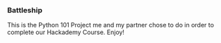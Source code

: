 ### Battleship

This is the Python 101 Project me and my partner chose to do in order to
complete our Hackademy Course. Enjoy!